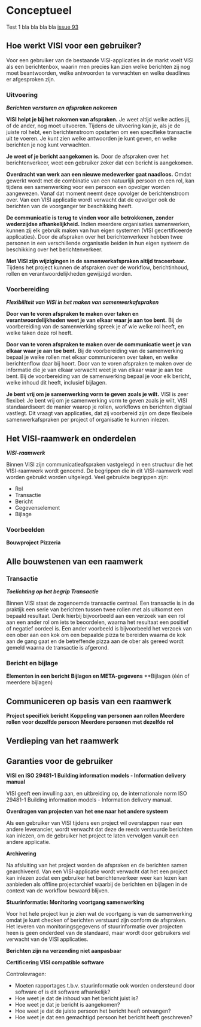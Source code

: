 # Conceptueel

Test 1 bla bla bla bla [issue 93](https://github.com/bimloket/visi/issues/93)

## Hoe werkt VISI voor een gebruiker?

Voor een gebruiker van de bestaande VISI-applicaties in de markt voelt VISI als een berichtenbox, waarin men precies kan zien welke berichten zij nog moet beantwoorden, welke antwoorden te verwachten en welke deadlines er afgesproken zijn.

### Uitvoering

***Berichten versturen en afspraken nakomen***  

**VISI helpt je bij het nakomen van afspraken.** Je weet altijd welke acties jij, of de ander, nog moet uitvoeren. Tijdens de uitvoering kan je, als je de juiste rol hebt, een berichtenstroom opstarten om een specifieke transactie uit te voeren. Je kunt zien welke antwoorden  je kunt geven, en welke berichten je nog kunt verwachten.   

**Je weet of je bericht aangekomen is.** Door de afspraken over het berichtenverkeer, weet een gebruiker zeker dat een bericht  is aangekomen.  

**Overdracht van werk aan een nieuwe medewerker gaat naadloos.** Omdat gewerkt wordt met de combinatie van een natuurlijk persoon en een rol, kan tijdens een samenwerking voor een persoon een opvolger worden aangewezen. Vanaf dat moment neemt deze opvolger de berichtenstroom over. Van een VISI applicatie wordt verwacht dat de opvolger ook de berichten van de voorganger ter beschikking heeft.

**De communicatie is terug te vinden voor alle betrokkenen, zonder wederzijdse afhankelijkheid.** Indien meerdere organisaties samenwerken, kunnen zij elk gebruik maken van hun eigen systemen (VISI gecertificeerde applicaties). Door de afspraken over het berichtenverkeer hebben twee personen in een verschillende organisatie beiden in hun eigen systeem de beschikking over het berichtenverkeer.   

**Met VISI zijn wijzigingen in de samenwerkafspraken altijd traceerbaar.** Tijdens het project kunnen de afspraken over de workflow, berichtinhoud, rollen en verantwoordelijkheden gewijzigd worden.  



### Voorbereiding

***Flexibiliteit van VISI in het maken van samenwerkafspraken***
  
  **Door van te voren afspraken te maken over taken en verantwoordelijkheden weet je van elkaar waar je aan toe bent.** Bij de voorbereiding van de samenwerking spreek je af wie welke rol heeft, en welke taken deze rol heeft.
  
  **Door van te voren afspraken te maken over de communicatie weet je van elkaar waar je aan toe bent.** Bij de voorbereiding van de samenwerking bepaal je welke rollen met elkaar communiceren over taken, en welke berichtenflow daar bij hoort. Door van te voren afspraken te maken over de informatie die je van elkaar verwacht weet je van elkaar waar je aan toe bent. Bij de voorbereiding van de samenwerking bepaal je voor elk bericht, welke inhoud dit heeft, inclusief bijlagen.
  
  **Je bent vrij om je samenwerking vorm te geven zoals je wilt.** VISI is zeer flexibel: Je bent vrij om je samenwerking vorm te geven zoals je wilt,  VISI standaardiseert de manier waarop je rollen, workflows en berichten digitaal vastlegt. Dit vraagt van applicaties, dat zij voorbereid  zijn om deze flexibele samenwerkafspraken per project of organisatie te kunnen inlezen. 


## Het VISI-raamwerk en onderdelen

***VISI-raamwerk***

Binnen VISI zijn communicatieafspraken vastgelegd in een structuur die het VISI-raamwerk wordt genoemd. De begrippen die in dit VISI-raamwerk veel worden gebruikt worden uitgelegd. Veel gebruikte begrippen zijn:  

- Rol 
- Transactie 
- Bericht 
- Gegevenselement 
- Bijlage

### Voorbeelden

**Bouwproject**
**Pizzeria**

## Alle bouwstenen van een raamwerk

### Transactie
***Toelichting op het begrip Transactie***

Binnen VISI staat de zogenoemde transactie centraal. Een transactie is in de praktijk een serie van berichten tussen twee rollen met als uitkomst een bepaald resultaat. Denk hierbij bijvoorbeeld aan een verzoek van een rol aan een ander rol om iets te beoordelen, waarna het resultaat een positief of negatief oordeel is. Een ander voorbeeld is bijvoorbeeld het verzoek van een ober aan een kok om een bepaalde pizza te bereiden waarna de kok aan de gang gaat en de betreffende pizza aan de ober als gereed wordt gemeld waarna de transactie is afgerond.

### Bericht en bijlage

**Elementen in een bericht**
**Bijlagen en META-gegevens**
**Bijlagen (één of meerdere bijlagen)

## Communiceren op basis van een raamwerk

**Project specifiek bericht**
**Koppeling van personen aan rollen**
**Meerdere rollen voor dezelfde persoon**
**Meerdere personen met dezelfde rol**

## Verdieping van het raamwerk

## Garanties voor de gebruiker

**VISI en ISO 29481-1 Building information models - Information delivery manual**

VISI geeft een invulling aan, en uitbreiding op, de internationale norm ISO 29481-1 Building information models - Information delivery manual. 

**Overdragen van projecten van het ene naar het andere systeem**

Als een gebruiker van VISI tijdens een project wil overstappen naar een andere leverancier, wordt verwacht dat deze de reeds verstuurde berichten kan inlezen, om de gebruiker het project te laten vervolgen vanuit een andere applicatie.

**Archivering**

Na afsluiting van het project worden de afspraken en de berichten samen gearchiveerd. Van een VISI-applicatie wordt verwacht dat het een project kan inlezen zodat een gebruiker het berichtenverkeer weer kan lezen kan aanbieden als offline projectarchief waarbij de berichten en bijlagen in de context van de workflow bewaard blijven.

**Stuurinformatie: Monitoring voortgang samenwerking**

Voor het hele project kun je zien wat de voortgang is van de samenwerking omdat je kunt checken of berichten verstuurd zijn conform de afspraken. Het leveren van monitoringsgegevens of stuurinformatie over projecten heen is geen onderdeel van de standaard, maar wordt door gebruikers wel verwacht van de VISI applicaties.


**Berichten zijn na verzending niet aanpasbaar**

**Certificering VISI compatible software**


Controlevragen: 
- Moeten rapportages t.b.v. stuurinformatie ook worden ondersteund door software of is dit software afhankelijk?
- Hoe weet je dat de inhoud van het bericht juist is?
- Hoe weet je dat je bericht is aangekomen?
- Hoe weet je dat de juiste persoon het bericht heeft ontvangen?
- Hoe weet je dat een gemachtigd persoon het bericht heeft geschreven?

